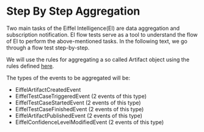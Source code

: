 # Step By Step Aggregation

Two main tasks of the Eiffel Intelligence(EI) are data aggregation and subscription notification. EI flow tests serve as a tool to understand the flow of EI to perform the above-mentioned tasks. In the following text, we go through a flow test step-by-step.

We will use the rules for aggregating a so called Artifact object using the rules defined [here](https://github.com/eiffel-community/eiffel-intelligence/blob/master/src/main/resources/ArtifactRules_new.json).

The types of the events to be aggregated will be:
* EiffelArtifactCreatedEvent
* EiffelTestCaseTriggeredEvent (2 events of this type)
* EiffelTestCaseStartedEvent (2 events of this type)
* EiffelTestCaseFinishedEvent (2 events of this type)
* EiffelArtifactPublishedEvent (2 events of this type)
* EiffelConfidenceLevelModifiedEvent (2 events of this type)
